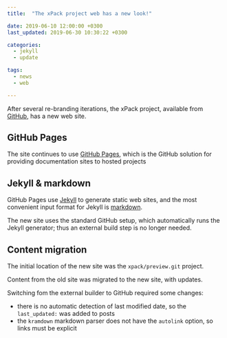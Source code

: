 ```yaml
---
title:  "The xPack project web has a new look!"

date: 2019-06-10 12:00:00 +0300
last_updated: 2019-06-30 10:30:22 +0300

categories: 
  - jekyll 
  - update

tags:
  - news
  - web

---
```


After several re-branding iterations, the xPack project, available from 
[GitHub](https://github.com/xpack), has a new web site.

## GitHub Pages

The site continues to use [GitHub Pages](https://pages.github.com), 
which is the GitHub solution for providing documentation sites to hosted 
projects

## Jekyll & markdown

GitHub Pages use [Jekyll](http://jekyllrb.com) to generate static web 
sites, and the most convenient input format for Jekyll is 
[markdown](http://daringfireball.net/projects/markdown/syntax).

The new site uses the standard GitHub setup, which automatically runs
the Jekyll generator; thus an external build step is no longer needed.

## Content migration

The initial location of the new site was the `xpack/preview.git` project.

Content from the old site was migrated to the new site, with updates.

Switching fom the external builder to GitHub required some changes:

- there is no automatic detection of last modified date, so 
  the `last_updated:` was added to posts
- the `kramdown` markdown parser does not have the `autolink` option, so
  links must be explicit


